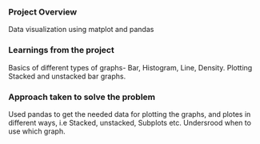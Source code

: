 ### Project Overview

 Data visualization using matplot and pandas


### Learnings from the project

 Basics of different types of graphs- Bar, Histogram, Line, Density.
Plotting Stacked and unstacked bar graphs.



### Approach taken to solve the problem

 Used pandas to get the needed data for plotting the graphs, and plotes in different ways, i.e Stacked, unstacked, Subplots etc.
Undersrood when to use which graph.


